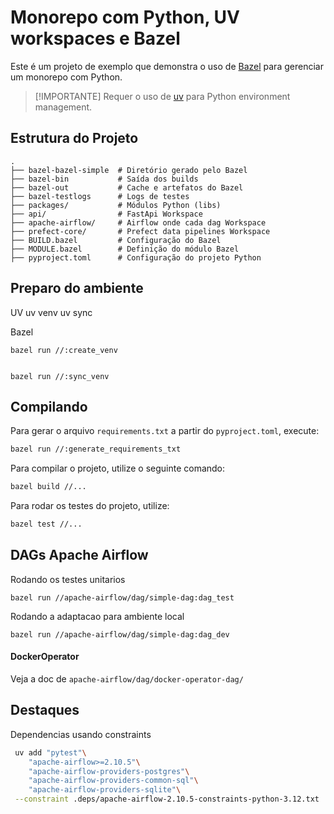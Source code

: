 # Monorepo com Python, UV workspaces e Bazel

Este é um projeto de exemplo que demonstra o uso de [Bazel](https://bazel.build) para gerenciar um monorepo com Python.

> [!IMPORTANTE]
> Requer o uso de [uv](https://docs.astral.sh/uv/) para Python environment management.

## Estrutura do Projeto

```
.
├── bazel-bazel-simple  # Diretório gerado pelo Bazel
├── bazel-bin           # Saída dos builds
├── bazel-out           # Cache e artefatos do Bazel
├── bazel-testlogs      # Logs de testes
├── packages/           # Módulos Python (libs)
├── api/                # FastApi Workspace
├── apache-airflow/     # Airflow onde cada dag Workspace
├── prefect-core/       # Prefect data pipelines Workspace
├── BUILD.bazel         # Configuração do Bazel
├── MODULE.bazel        # Definição do módulo Bazel
├── pyproject.toml      # Configuração do projeto Python
```

## Preparo do ambiente

UV
uv venv
uv sync

Bazel

    bazel run //:create_venv


    bazel run //:sync_venv

## Compilando

Para gerar o arquivo `requirements.txt` a partir do `pyproject.toml`, execute:

```sh
bazel run //:generate_requirements_txt
```

Para compilar o projeto, utilize o seguinte comando:

```sh
bazel build //...
```

Para rodar os testes do projeto, utilize:

```sh
bazel test //...
```

## DAGs Apache Airflow

Rodando os testes unitarios

    bazel run //apache-airflow/dag/simple-dag:dag_test

Rodando a adaptacao para ambiente local

    bazel run //apache-airflow/dag/simple-dag:dag_dev

#### DockerOperator

Veja a doc de `apache-airflow/dag/docker-operator-dag/`

## Destaques

Dependencias usando constraints

```sh
 uv add "pytest"\
    "apache-airflow>=2.10.5"\
    "apache-airflow-providers-postgres"\
    "apache-airflow-providers-common-sql"\
    "apache-airflow-providers-sqlite"\
 --constraint .deps/apache-airflow-2.10.5-constraints-python-3.12.txt

```

